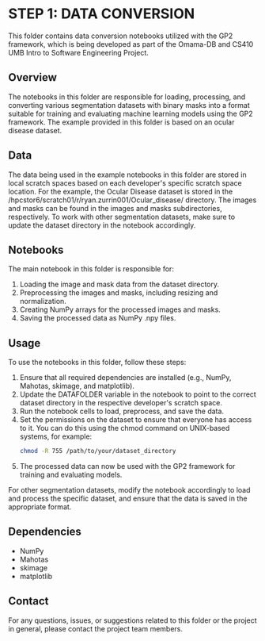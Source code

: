 # STEP 1: DATA CONVERSION

This folder contains data conversion notebooks utilized with the GP2 framework, which is being developed 
as part of the Omama-DB and CS410 UMB Intro to Software Engineering Project.

## Overview

The notebooks in this folder are responsible for loading, processing, and converting various segmentation 
datasets with binary masks into a format suitable for training and evaluating machine learning models using 
the GP2 framework. The example provided in this folder is based on an ocular disease dataset.

## Data

The data being used in the example notebooks in this folder are stored in local scratch spaces based on each developer's 
specific scratch space location. For the example, the Ocular Disease dataset is stored in the 
/hpcstor6/scratch01/r/ryan.zurrin001/Ocular_disease/ directory. The images and masks can be found in the images and masks 
subdirectories, respectively. To work with other segmentation datasets, make sure to update the dataset directory in the 
notebook accordingly.

## Notebooks

The main notebook in this folder is responsible for:

1. Loading the image and mask data from the dataset directory.
2. Preprocessing the images and masks, including resizing and normalization.
3. Creating NumPy arrays for the processed images and masks.
4. Saving the processed data as NumPy .npy files.

## Usage

To use the notebooks in this folder, follow these steps:

1. Ensure that all required dependencies are installed (e.g., NumPy, Mahotas, skimage, and matplotlib).
2. Update the DATAFOLDER variable in the notebook to point to the correct dataset directory in the respective developer's scratch space.
3. Run the notebook cells to load, preprocess, and save the data.
4. Set the permissions on the dataset to ensure that everyone has access to it. You can do this using the chmod command on UNIX-based systems, for example:
    ```bash
    chmod -R 755 /path/to/your/dataset_directory
    ```
5. The processed data can now be used with the GP2 framework for training and evaluating models.

For other segmentation datasets, modify the notebook accordingly to load and process the specific dataset, and ensure that the data is saved in the appropriate format.

## Dependencies

* NumPy
* Mahotas
* skimage
* matplotlib

## Contact

For any questions, issues, or suggestions related to this folder or the project in general, please contact the project team members.